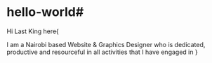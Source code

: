 # hello-world#

Hi Last King here{

I am a Nairobi based Website & Graphics Designer who is dedicated,
productive and resourceful in all activities that I have engaged in
}
